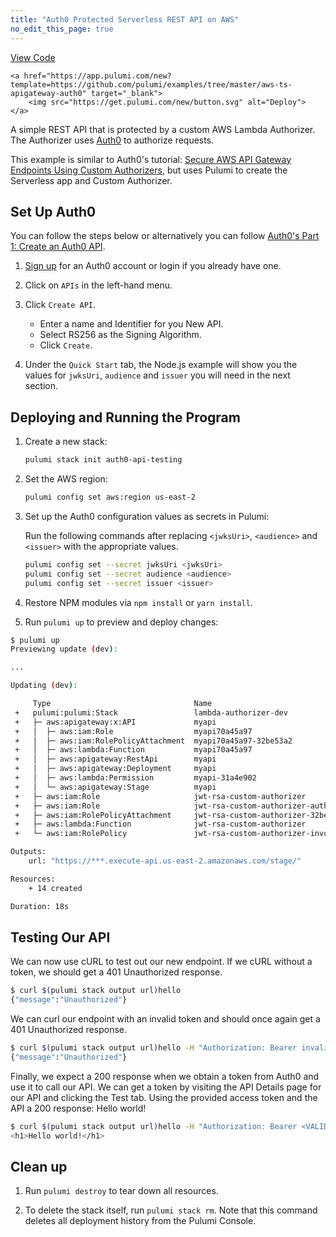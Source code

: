 ```yaml
---
title: "Auth0 Protected Serverless REST API on AWS"
no_edit_this_page: true
---
```


<!-- WARNING: this page was generated by a tool. Do not edit it by hand. -->
<!-- To change it, please see https://github.com/pulumi/docs/tree/master/tools/mktutorial. -->

<p class="mb-4 flex">
    <a class="flex flex-wrap items-center rounded text-xs text-white bg-blue-600 border-2 border-blue-600 px-2 mr-2 whitespace-no-wrap hover:text-white" style="height: 32px" href="https://github.com/pulumi/examples/tree/master/aws-ts-apigateway-auth0" target="_blank">
        <span><i class="fab fa-github pr-2"></i> View Code</span>
    </a>

    <a href="https://app.pulumi.com/new?template=https://github.com/pulumi/examples/tree/master/aws-ts-apigateway-auth0" target="_blank">
        <img src="https://get.pulumi.com/new/button.svg" alt="Deploy">
    </a>
</p>


A simple REST API that is protected by a custom AWS Lambda Authorizer. The Authorizer uses [Auth0](https://auth0.com/) to authorize requests.

This example is similar to Auth0's tutorial: [Secure AWS API Gateway Endpoints Using Custom Authorizers](https://auth0.com/docs/integrations/aws-api-gateway/custom-authorizers), but uses Pulumi to create the Serverless app and Custom Authorizer.

## Set Up Auth0

You can follow the steps below or alternatively you can follow [Auth0's Part 1: Create an Auth0 API](https://auth0.com/docs/integrations/aws-api-gateway/custom-authorizers/part-1).

1. [Sign up](https://auth0.com/signup) for an Auth0 account or login if you already have one.

1. Click on `APIs` in the left-hand menu.

1. Click `Create API`.

    * Enter a name and Identifier for you New API.
    * Select RS256 as the Signing Algorithm.
    * Click `Create`.

1. Under the `Quick Start` tab, the Node.js example will show you the values for `jwksUri`, `audience` and `issuer` you will need in the next section.

## Deploying and Running the Program

1. Create a new stack:

    ```bash
    pulumi stack init auth0-api-testing
    ```

1. Set the AWS region:

    ```bash
    pulumi config set aws:region us-east-2
    ```

1. Set up the Auth0 configuration values as secrets in Pulumi:

    Run the following commands after replacing `<jwksUri>`, `<audience>` and `<issuer>` with the appropriate values.

    ```bash
    pulumi config set --secret jwksUri <jwksUri>
    pulumi config set --secret audience <audience>
    pulumi config set --secret issuer <issuer>
    ```

1. Restore NPM modules via `npm install` or `yarn install`.

1. Run `pulumi up` to preview and deploy changes:

```bash
$ pulumi up
Previewing update (dev):

...

Updating (dev):

     Type                                Name                                         Status      Info
 +   pulumi:pulumi:Stack                 lambda-authorizer-dev                        created     1 message
 +   ├─ aws:apigateway:x:API             myapi                                        created
 +   │  ├─ aws:iam:Role                  myapi70a45a97                                created
 +   │  ├─ aws:iam:RolePolicyAttachment  myapi70a45a97-32be53a2                       created
 +   │  ├─ aws:lambda:Function           myapi70a45a97                                created
 +   │  ├─ aws:apigateway:RestApi        myapi                                        created
 +   │  ├─ aws:apigateway:Deployment     myapi                                        created
 +   │  ├─ aws:lambda:Permission         myapi-31a4e902                               created
 +   │  └─ aws:apigateway:Stage          myapi                                        created
 +   ├─ aws:iam:Role                     jwt-rsa-custom-authorizer                    created
 +   ├─ aws:iam:Role                     jwt-rsa-custom-authorizer-authorizer-role    created
 +   ├─ aws:iam:RolePolicyAttachment     jwt-rsa-custom-authorizer-32be53a2           created
 +   ├─ aws:lambda:Function              jwt-rsa-custom-authorizer                    created
 +   └─ aws:iam:RolePolicy               jwt-rsa-custom-authorizer-invocation-policy  created

Outputs:
    url: "https://***.execute-api.us-east-2.amazonaws.com/stage/"

Resources:
    + 14 created

Duration: 18s
```

## Testing Our API

We can now use cURL to test out our new endpoint. If we cURL without a token, we should get a 401 Unauthorized response.

```bash
$ curl $(pulumi stack output url)hello
{"message":"Unauthorized"}
```

We can curl our endpoint with an invalid token and should once again get a 401 Unauthorized response.

```bash
$ curl $(pulumi stack output url)hello -H "Authorization: Bearer invalid"
{"message":"Unauthorized"}
```

Finally, we expect a 200 response when we obtain a token from Auth0 and use it to call our API. We can get a token by visiting the API Details page for our API and clicking the Test tab. Using the provided access token and the API a 200 response: Hello world!

```bash
$ curl $(pulumi stack output url)hello -H "Authorization: Bearer <VALID_TOKEN>"
<h1>Hello world!</h1>
```

## Clean up

1. Run `pulumi destroy` to tear down all resources.

1. To delete the stack itself, run `pulumi stack rm`. Note that this command deletes all deployment history from the Pulumi Console.

